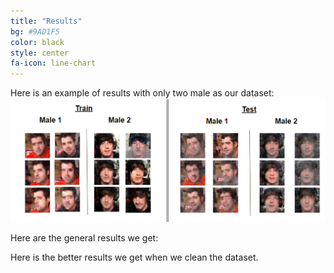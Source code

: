 ```yaml
---
title: "Results"
bg: #9AD1F5
color: black
style: center
fa-icon: line-chart
---
```


  Here is an example of results with only two male as our dataset:
<img src="./assets/images/2male.png" alt="Generated Images"/>


  Here are the general results we get:
<img1 src="./assets/images/results.png" alt="results"/>



  Here is the better results we get when we clean the dataset.
<img2 src="./assets/images/cleaningDataset.png" alt="resultsWithDatasetClean"/>
	